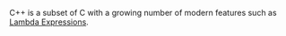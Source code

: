 C++ is a subset of C with a growing number of modern features such as [Lambda Expressions](Lambda%20Expressions.md).
